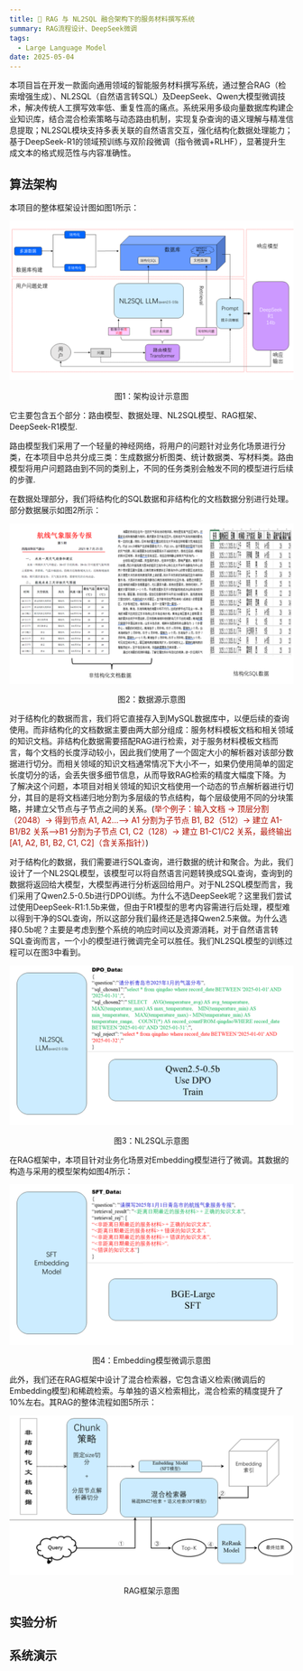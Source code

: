```yaml
---
title: 🧠 RAG 与 NL2SQL 融合架构下的服务材料撰写系统
summary: RAG流程设计、DeepSeek微调
tags:
  - Large Language Model
date: 2025-05-04
---
```

本项目旨在开发一款面向通用领域的智能服务材料撰写系统，通过整合RAG（检索增强生成）、NL2SQL（自然语言转SQL）及DeepSeek、Qwen大模型微调技术，解决传统人工撰写效率低、重复性高的痛点。系统采用多级向量数据库构建企业知识库，结合混合检索策略与动态路由机制，实现复杂查询的语义理解与精准信息提取；NL2SQL模块支持多表关联的自然语言交互，强化结构化数据处理能力；基于DeepSeek-R1的领域预训练与双阶段微调（指令微调+RLHF），显著提升生成文本的格式规范性与内容准确性。

## 算法架构
本项目的整体框架设计图如图1所示：

![本项目的算法架构图](./framework.png)
<center><p>图1：架构设计示意图</p></center>

它主要包含五个部分：路由模型、数据处理、NL2SQL模型、RAG框架、DeepSeek-R1模型.

路由模型我们采用了一个轻量的神经网络，将用户的问题针对业务化场景进行分类，在本项目中总共分成三类：生成数据分析图类、统计数据类、写材料类。路由模型将用户问题路由到不同的类别上，不同的任务类别会触发不同的模型进行后续的步骤.

在数据处理部分，我们将结构化的SQL数据和非结构化的文档数据分别进行处理。部分数据展示如图2所示：

![数据源示意图](./dataprocess.png)
<center><p>图2：数据源示意图</p></center>

对于结构化的数据而言，我们将它直接存入到MySQL数据库中，以便后续的查询使用。而非结构化的文档数据主要由两大部分组成：服务材料模板文档和相关领域的知识文档。非结构化数据需要搭配RAG进行检索，对于服务材料模板文档而言，每个文档的长度浮动较小，因此我们使用了一个固定大小的解析器对该部分数据进行切分。而相关领域的知识文档通常情况下大小不一，如果仍使用简单的固定长度切分的话，会丢失很多细节信息，从而导致RAG检索的精度大幅度下降。为了解决这个问题，本项目对相关领域的知识文档使用一个动态的节点解析器进行切分，其目的是将文档递归地分割为多层级的节点结构，每个层级使用不同的分块策略，并建立父节点与子节点之间的关系。(<font color=bule>举个例子：输入文档 → 顶层分割（2048）→ 得到节点 A1, A2...--> A1 分割为子节点 B1, B2（512）→ 建立 A1-B1/B2 关系-->B1 分割为子节点 C1, C2（128）→ 建立 B1-C1/C2 关系，最终输出[A1, A2, B1, B2, C1, C2]（含关系指针）</font>)

对于结构化的数据，我们需要进行SQL查询，进行数据的统计和聚合。为此，我们设计了一个NL2SQL模型，该模型可以将自然语言问题转换成SQL查询，查询到的数据将返回给大模型，大模型再进行分析返回给用户。对于NL2SQL模型而言，我们采用了Qwen2.5-0.5b进行DPO训练。为什么不选DeepSeek呢？这里我们尝试过使用DeepSeek-R1:1.5b来做，但由于R1模型的思考内容需进行后处理，模型难以得到干净的SQL查询，所以这部分我们最终还是选择Qwen2.5来做。为什么选择0.5b呢？主要是考虑到整个系统的响应时间以及资源消耗，对于自然语言转SQL查询而言，一个小的模型进行微调完全可以胜任。我们NL2SQL模型的训练过程可以在图3中看到。

![NL2SQL示意图](./nl2sql.png)
<center><p>图3：NL2SQL示意图</p></center>

在RAG框架中，本项目针对业务化场景对Embedding模型进行了微调。其数据的构造与采用的模型架构如图4所示：

![Embedding模型微调示意图](./embedding.png)
<center><p>图4：Embedding模型微调示意图</p></center>

此外，我们还在RAG框架中设计了混合检索器，它包含语义检索(微调后的Embedding模型)和稀疏检索。与单独的语义检索相比，混合检索的精度提升了10%左右。其RAG的整体流程如图5所示：

![RAG框架示意图](./rag.png)
<center><p>RAG框架示意图</p></center>

## 实验分析

## 系统演示
